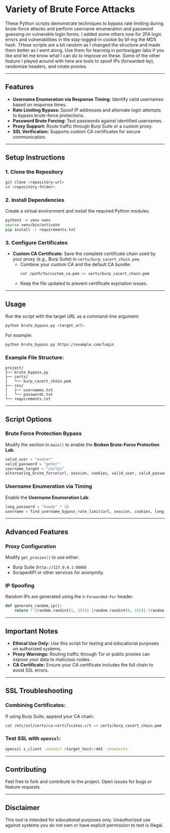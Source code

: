 # Variety of Brute Force Attacks

These Python scripts demonstrate techniques to bypass rate limiting during brute-force attacks and perform username enumeration and password guessing on vulnerable login forms. I added some others now for 2FA logic errors and vulnerabilities in the stay-logged-in cookie by bf-ing the MD5 hash. THese scripts are a bit random as I changed the structure and made them better as I went along. Use them for learning in portswigger labs if you like and let me know what I can do to improve on these. Some of the other feature I played around with here are tools to spoof IPs (forwarded-by), randomize headers, and rotate proxies.

---

## Features

- **Username Enumeration via Response Timing:** Identify valid usernames based on response times.
- **Rate Limiting Bypass:** Spoof IP addresses and alternate login attempts to bypass brute-force protections.
- **Password Brute Forcing:** Test passwords against identified usernames.
- **Proxy Support:** Route traffic through Burp Suite or a custom proxy.
- **SSL Verification:** Supports custom CA certificates for secure communication.

---

## Setup Instructions

### 1. Clone the Repository

```bash
git clone <repository-url>
cd <repository-folder>
```

### 2. Install Dependencies

Create a virtual environment and install the required Python modules.

```bash
python3 -m venv venv
source venv/bin/activate
pip install -r requirements.txt
```

### 3. Configure Certificates

- **Custom CA Certificate:**
  Save the complete certificate chain used by your proxy (e.g., Burp Suite) in `certs/burp_cacert_chain.pem`.
  - Combine your custom CA and the default CA bundle:
    ```bash
    cat /path/to/custom_ca.pem >> certs/burp_cacert_chain.pem
    ```
  - Keep the file updated to prevent certificate expiration issues.

---

## Usage

Run the script with the target URL as a command-line argument:

```bash
python brute_bypass.py <target_url>
```

For example:
```bash
python brute_bypass.py https://example.com/login
```

### Example File Structure:
```plaintext
project/
├── brute_bypass.py
├── certs/
│   └── burp_cacert_chain.pem
├── res/
│   ├── usernames.txt
│   └── passwords.txt
└── requirements.txt
```

---

## Script Options

### Brute Force Protection Bypass
Modify the section in `main()` to enable the **Broken Brute-Force Protection Lab**:

```python
valid_user = "wiener"
valid_password = "peter"
username_target = "carlos"
alternating_brute_force(url, session, cookies, valid_user, valid_password, username_target)
```

### Username Enumeration via Timing
Enable the **Username Enumeration Lab**:

```python
long_password = "howdy" * 20
username = find_username_bypass_rate_limit(url, session, cookies, long_password, ca_cert_path)
```

---

## Advanced Features

### Proxy Configuration
Modify `get_proxies()` to use either:
- Burp Suite (`http://127.0.0.1:8080`)
- ScraperAPI or other services for anonymity.

### IP Spoofing
Random IPs are generated using the `X-Forwarded-For` header:
```python
def generate_random_ip():
    return f"{random.randint(1, 255)}.{random.randint(0, 255)}.{random.randint(0, 255)}.{random.randint(1, 255)}"
```

---

## Important Notes

- **Ethical Use Only:** Use this script for testing and educational purposes on authorized systems.
- **Proxy Warnings:** Routing traffic through Tor or public proxies can expose your data to malicious nodes.
- **CA Certificate:** Ensure your CA certificate includes the full chain to avoid SSL errors.

---

## SSL Troubleshooting

### Combining Certificates:
If using Burp Suite, append your CA chain:
```bash
cat /etc/ssl/certs/ca-certificates.crt >> certs/burp_cacert_chain.pem
```

### Test SSL with `openssl`:
```bash
openssl s_client -connect <target_host>:443 -showcerts
```

---

## Contributing

Feel free to fork and contribute to the project. Open issues for bugs or feature requests.

---

## Disclaimer

This tool is intended for educational purposes only. Unauthorized use against systems you do not own or have explicit permission to test is illegal.
